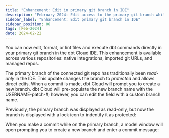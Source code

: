 ```yaml
---
title: "Enhancement: Edit in primary git branch in IDE"
description: "February 2024: Edit access to the primary git branch while in the IDE. This was previously a read-only feature."
sidebar_label: "Enhancement: Edit primary git branch in IDE"
sidebar_position: 06
tags: [Feb-2024]
date: 2024-02-22
---
```


You can now edit, format, or lint files and execute dbt commands directly in your primary git branch in the dbt Cloud IDE.  This enhancement is available across various repositories: native integrations, imported git URLs, and managed repos.

The primary branch of the connected git repo has traditionally been _read-only_ in the IDE. This update changes the branch to _protected_ and allows direct edits. When a commit is made, dbt Cloud will prompt you to create a new branch. dbt Cloud will pre-populate the new branch name with the USERNAME-patch-#; however, you can edit the field with a custom branch name.

Previously, the primary branch was displayed as read-only, but now the branch is displayed with a lock icon to indentify it as protected:

<DocCarousel slidesPerView={1}>

<Lightbox src="/img/docs/dbt-cloud/using-dbt-cloud/read-only.png" width="85%" title="Previous read-only experience"/>

<Lightbox src="/img/docs/dbt-cloud/using-dbt-cloud/protected.png" width="85%" title="New protected experience"/>

</DocCarousel>

When you make a commit while on the primary branch, a model window will open prompting you to create a new branch and enter a commit message:

<Lightbox src="/img/docs/dbt-cloud/using-dbt-cloud/create-new-branch.png" width="75%" title="Create new branch window"/>
